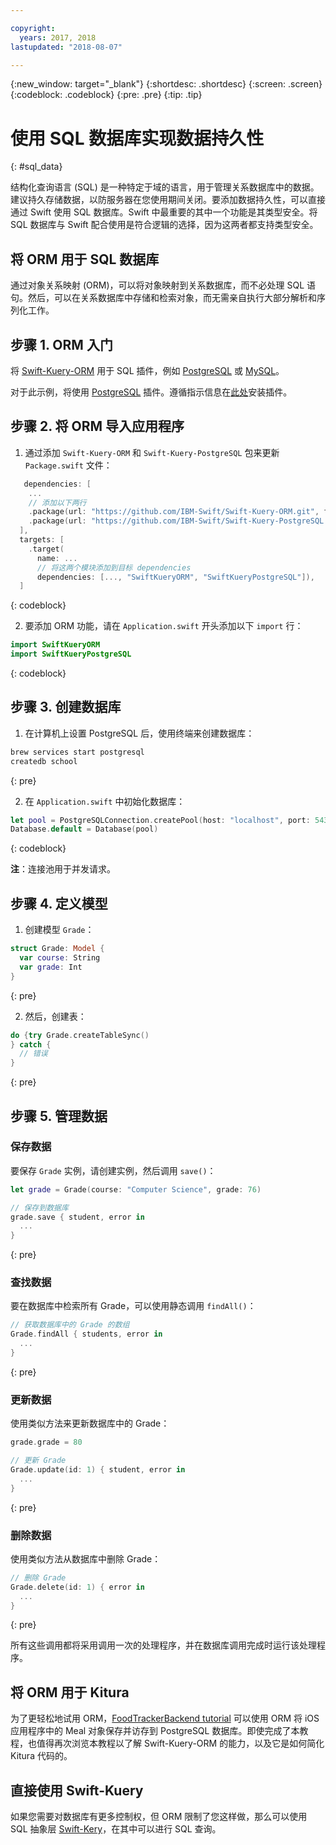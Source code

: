 ```yaml
---

copyright:
  years: 2017, 2018
lastupdated: "2018-08-07"

---
```

{:new_window: target="_blank"}
{:shortdesc: .shortdesc}
{:screen: .screen}
{:codeblock: .codeblock}
{:pre: .pre}
{:tip: .tip}

# 使用 SQL 数据库实现数据持久性
{: #sql_data}

结构化查询语言 (SQL) 是一种特定于域的语言，用于管理关系数据库中的数据。建议持久存储数据，以防服务器在您使用期间关闭。要添加数据持久性，可以直接通过 Swift 使用 SQL 数据库。Swift 中最重要的其中一个功能是其类型安全。将 SQL 数据库与 Swift 配合使用是符合逻辑的选择，因为这两者都支持类型安全。

## 将 ORM 用于 SQL 数据库

通过对象关系映射 (ORM)，可以将对象映射到关系数据库，而不必处理 SQL 语句。然后，可以在关系数据库中存储和检索对象，而无需亲自执行大部分解析和序列化工作。

## 步骤 1. ORM 入门

将 [Swift-Kuery-ORM](http://github.com/IBM-Swift/Swift-Kuery-ORM) 用于 SQL 插件，例如 [PostgreSQL](http://github.com/IBM-Swift/Swift-Kuery-PostgreSQL) 或 [MySQL](http://github.com/IBM-Swift/SwiftKueryMySQL)。

对于此示例，将使用 [PostgreSQL](http://github.com/IBM-Swift/Swift-Kuery-PostgreSQL) 插件。遵循指示信息在[此处](https://github.com/IBM-Swift/Swift-Kuery-PostgreSQL#postgresql-client-installation)安装插件。

## 步骤 2. 将 ORM 导入应用程序

1. 通过添加 `Swift-Kuery-ORM` 和 `Swift-Kuery-PostgreSQL` 包来更新 `Package.swift` 文件：
  ```swift
     dependencies: [
      ...
      // 添加以下两行
      .package(url: "https://github.com/IBM-Swift/Swift-Kuery-ORM.git", from: "0.0.1"),
      .package(url: "https://github.com/IBM-Swift/Swift-Kuery-PostgreSQL.git", from: "1.0.0"),
    ],
    targets: [
      .target(
        name: ...
        // 将这两个模块添加到目标 dependencies
        dependencies: [..., "SwiftKueryORM", "SwiftKueryPostgreSQL"]),
    ]
  ```
  {: codeblock}

2. 要添加 ORM 功能，请在 `Application.swift` 开头添加以下 `import` 行：
  ```swift
  import SwiftKueryORM
  import SwiftKueryPostgreSQL
  ```
  {: codeblock}

## 步骤 3. 创建数据库

1. 在计算机上设置 PostgreSQL 后，使用终端来创建数据库：
  ```bash
  brew services start postgresql
  createdb school
  ```
  {: pre}

2. 在 `Application.swift` 中初始化数据库：
  ```swift
  let pool = PostgreSQLConnection.createPool(host: "localhost", port: 5432, options: [.databaseName("school")], poolOptions: ConnectionPoolOptions(initialCapacity: 10, maxCapacity: 50, timeout: 10000))
  Database.default = Database(pool)
  ```
  {: codeblock}

  **注**：连接池用于并发请求。

## 步骤 4. 定义模型

1. 创建模型 `Grade`：
  ```swift
  struct Grade: Model {
    var course: String
    var grade: Int
  }
  ```
  {: pre}

2. 然后，创建表：
  ```swift
do {try Grade.createTableSync()
  } catch {
    // 错误
  }
  ```
  {: pre}

## 步骤 5. 管理数据

### 保存数据

要保存 `Grade` 实例，请创建实例，然后调用 `save()`：
```swift
let grade = Grade(course: "Computer Science", grade: 76)

// 保存到数据库
grade.save { student, error in
  ...
}
```
{: pre}

### 查找数据

要在数据库中检索所有 Grade，可以使用静态调用 `findAll()`：
```swift
// 获取数据库中的 Grade 的数组
Grade.findAll { students, error in
  ...
}
```
{: pre}

### 更新数据

使用类似方法来更新数据库中的 Grade：
```swift
grade.grade = 80

// 更新 Grade
Grade.update(id: 1) { student, error in
  ...
}
```
{: pre}

### 删除数据

使用类似方法从数据库中删除 Grade：
```swift
// 删除 Grade
Grade.delete(id: 1) { error in
  ...
}
```
{: pre}

所有这些调用都将采用调用一次的处理程序，并在数据库调用完成时运行该处理程序。

## 将 ORM 用于 Kitura

为了更轻松地试用 ORM，[FoodTrackerBackend tutorial](https://github.com/IBM/FoodTrackerBackend) 可以使用 ORM 将 iOS 应用程序中的 Meal 对象保存并访存到 PostgreSQL 数据库。即使完成了本教程，也值得再次浏览本教程以了解 Swift-Kuery-ORM 的能力，以及它是如何简化 Kitura 代码的。

## 直接使用 Swift-Kuery

如果您需要对数据库有更多控制权，但 ORM 限制了您这样做，那么可以使用 SQL 抽象层 [Swift-Kery](http://github.com/IBM-Swift/Swift-Kuery)，在其中可以进行 SQL 查询。
